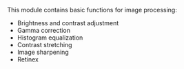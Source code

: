 This module contains basic functions for image processing:
- Brightness and contrast adjustment
- Gamma correction
- Histogram equalization
- Contrast stretching
- Image sharpening
- Retinex
